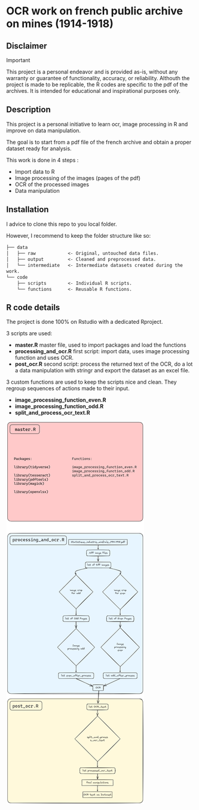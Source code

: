 # OCR work on french public archive on mines (1914-1918)


## Disclaimer
>[!IMPORTANT]
>This project is a personal endeavor and is provided as-is, without any warranty or guarantee of functionality, accuracy, or reliability. Althouth the project is made to be replicable, the R codes are specific to the pdf of the archives. It is intended for educational and inspirational purposes only.


## Description

This project is a personal initiative to learn ocr, image processing in R and improve on data manipulation.

The goal is to start from a pdf file of the french archive and obtain a proper dataset ready for analysis.

This work is done in 4 steps :

- Import data to R
- Image processing of the images (pages of the pdf)
- OCR of the processed images
- Data manipulation


## Installation

I advice to clone this repo to you local folder.

However, I recommend to keep the folder structure like so:

```
├── data
│   ├── raw            <- Original, untouched data files.
│   ├── output         <- Cleaned and preprocessed data.
│   └── intermediate   <- Intermediate datasets created during the work.
└── code
    ├── scripts        <- Individual R scripts.
    └── functions      <- Reusable R functions.
```


## R code details

The project is done 100% on Rstudio with a dedicated Rproject.

3 scripts are used:

- **master.R** master file, used to import packages and load the functions
- **processing_and_ocr.R** first script: import data, uses image processing function and uses OCR.
- **post_ocr.R** second script: process the returned text of the OCR, do a lot a data manipulation with stringr and export the dataset as an excel file.

3 custom functions are used to keep the scripts nice and clean. They regroup sequences of actions made to their input.

- **image_processing_function_even.R** 
- **image_processing_function_odd.R**
- **split_and_process_ocr_text.R**


![map of the R work](v2.png)
